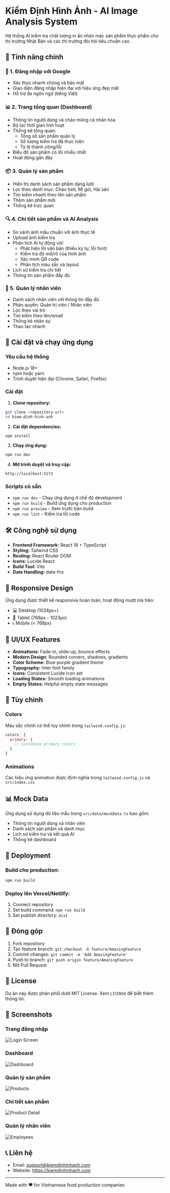 # Kiểm Định Hình Ảnh - AI Image Analysis System

Hệ thống AI kiểm tra chất lượng in ấn nhãn mác sản phẩm thực phẩm cho thị trường Nhật Bản và các thị trường đòi hỏi tiêu chuẩn cao.

## 🌟 Tính năng chính

### 🔐 1. Đăng nhập với Google

- Xác thực nhanh chóng và bảo mật
- Giao diện đăng nhập hiện đại với hiệu ứng đẹp mắt
- Hỗ trợ đa ngôn ngữ (tiếng Việt)

### 📊 2. Trang tổng quan (Dashboard)

- Thông tin người dùng và chào mừng cá nhân hóa
- Bộ lọc thời gian linh hoạt
- Thống kê tổng quan:
  - Tổng số sản phẩm quản lý
  - Số lượng kiểm tra đã thực hiện
  - Tỷ lệ thành công/lỗi
- Biểu đồ sản phẩm có lỗi nhiều nhất
- Hoạt động gần đây

### 📦 3. Quản lý sản phẩm

- Hiển thị danh sách sản phẩm dạng lưới
- Lọc theo danh mục: Cháo tươi, Mì gói, Hải sản
- Tìm kiếm nhanh theo tên sản phẩm
- Thêm sản phẩm mới
- Thống kê trực quan

### 🔍 4. Chi tiết sản phẩm và AI Analysis

- So sánh ảnh mẫu chuẩn với ảnh thực tế
- Upload ảnh kiểm tra
- Phân tích AI tự động với:
  - Phát hiện lỗi văn bản (thiếu ký tự, lỗi font)
  - Kiểm tra độ mờ/rõ của hình ảnh
  - Xác minh QR code
  - Phân tích màu sắc và layout
- Lịch sử kiểm tra chi tiết
- Thông tin sản phẩm đầy đủ

### 👥 5. Quản lý nhân viên

- Danh sách nhân viên với thông tin đầy đủ
- Phân quyền: Quản trị viên / Nhân viên
- Lọc theo vai trò
- Tìm kiếm theo tên/email
- Thống kê nhân sự
- Thao tác nhanh

## 🚀 Cài đặt và chạy ứng dụng

### Yêu cầu hệ thống

- Node.js 18+
- npm hoặc yarn
- Trình duyệt hiện đại (Chrome, Safari, Firefox)

### Cài đặt

1. **Clone repository:**

```bash
git clone <repository-url>
cd kiem-dinh-hinh-anh
```

2. **Cài đặt dependencies:**

```bash
npm install
```

3. **Chạy ứng dụng:**

```bash
npm run dev
```

4. **Mở trình duyệt và truy cập:**

```
http://localhost:5173
```

### Scripts có sẵn

- `npm run dev` - Chạy ứng dụng ở chế độ development
- `npm run build` - Build ứng dụng cho production
- `npm run preview` - Xem trước bản build
- `npm run lint` - Kiểm tra lỗi code

## 🛠️ Công nghệ sử dụng

- **Frontend Framework:** React 18 + TypeScript
- **Styling:** Tailwind CSS
- **Routing:** React Router DOM
- **Icons:** Lucide React
- **Build Tool:** Vite
- **Date Handling:** date-fns

## 📱 Responsive Design

Ứng dụng được thiết kế responsive hoàn toàn, hoạt động mượt mà trên:

- 💻 Desktop (1024px+)
- 📱 Tablet (768px - 1023px)
- 📞 Mobile (< 768px)

## 🎨 UI/UX Features

- **Animations:** Fade-in, slide-up, bounce effects
- **Modern Design:** Rounded corners, shadows, gradients
- **Color Scheme:** Blue-purple gradient theme
- **Typography:** Inter font family
- **Icons:** Consistent Lucide icon set
- **Loading States:** Smooth loading animations
- **Empty States:** Helpful empty state messages

## 🔧 Tùy chỉnh

### Colors

Màu sắc chính có thể tùy chỉnh trong `tailwind.config.js`:

```javascript
colors: {
  primary: {
    // Customize primary colors
  }
}
```

### Animations

Các hiệu ứng animation được định nghĩa trong `tailwind.config.js` và `src/index.css`

## 📊 Mock Data

Ứng dụng sử dụng dữ liệu mẫu trong `src/data/mockData.ts` bao gồm:

- Thông tin người dùng và nhân viên
- Danh sách sản phẩm và danh mục
- Lịch sử kiểm tra và kết quả AI
- Thống kê dashboard

## 🚀 Deployment

### Build cho production:

```bash
npm run build
```

### Deploy lên Vercel/Netlify:

1. Connect repository
2. Set build command: `npm run build`
3. Set publish directory: `dist`

## 🤝 Đóng góp

1. Fork repository
2. Tạo feature branch: `git checkout -b feature/AmazingFeature`
3. Commit changes: `git commit -m 'Add AmazingFeature'`
4. Push to branch: `git push origin feature/AmazingFeature`
5. Mở Pull Request

## 📝 License

Dự án này được phân phối dưới MIT License. Xem `LICENSE` để biết thêm thông tin.

## 🌟 Screenshots

### Trang đăng nhập

![Login Screen](screenshots/login.png)

### Dashboard

![Dashboard](screenshots/dashboard.png)

### Quản lý sản phẩm

![Products](screenshots/products.png)

### Chi tiết sản phẩm

![Product Detail](screenshots/product-detail.png)

### Quản lý nhân viên

![Employees](screenshots/employees.png)

## 📞 Liên hệ

- Email: support@kiemdinhinhanh.com
- Website: https://kiemdinhinhanh.com

---

Made with ❤️ for Vietnamese food production companies
